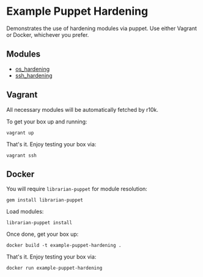 # Example Puppet Hardening

Demonstrates the use of hardening modules via puppet. Use either Vagrant or Docker, whichever you prefer.

## Modules

* [os_hardening](https://forge.puppetlabs.com/hardening/os_hardening)
* [ssh_hardening](https://forge.puppetlabs.com/hardening/ssh_hardening)

## Vagrant

All necessary modules will be automatically fetched by r10k. 

To get your box up and running:

    vagrant up

That's it. Enjoy testing your box via:

    vagrant ssh


## Docker

You will require `librarian-puppet` for module resolution:

    gem install librarian-puppet

Load modules:

    librarian-puppet install

Once done, get your box up:

    docker build -t example-puppet-hardening .

That's it. Enjoy testing your box via:

    docker run example-puppet-hardening


